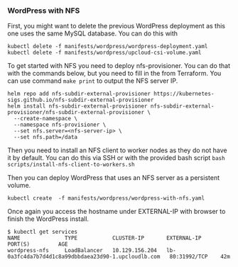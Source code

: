 ### WordPress with NFS

First, you might want to delete the previous WordPress deployment as this one uses the same MySQL database. You can do this with

```
kubectl delete -f manifests/wordpress/wordpress-deployment.yaml
kubectl delete -f manifests/wordpress/upcloud-csi-volume.yaml
```

To get started with NFS you need to deploy nfs-provisioner. You can do that with the commands below, but you need to fill
in the <nfs-server-ip> from Terraform. You can use command `make print` to output the NFS server IP.

```
helm repo add nfs-subdir-external-provisioner https://kubernetes-sigs.github.io/nfs-subdir-external-provisioner
helm install nfs-subdir-external-provisioner nfs-subdir-external-provisioner/nfs-subdir-external-provisioner \
  --create-namespace \
  --namespace nfs-provisioner \
  --set nfs.server=<nfs-server-ip> \
  --set nfs.path=/data
```

Then you need to install an NFS client to worker nodes as they do not have it by default.
You can do this via SSH or with the provided bash script `bash scripts/install-nfs-client-to-workers.sh`

Then you can deploy WordPress that uses an NFS server as a persistent volume.

```
kubectl create  -f manifests/wordpress/wordpress-with-nfs.yaml
```

Once again you access the hostname under EXTERNAL-IP with browser to finish the WordPress install.

```
$ kubectl get services
NAME              TYPE           CLUSTER-IP       EXTERNAL-IP                                           PORT(S)         AGE
wordpress-nfs     LoadBalancer   10.129.156.204   lb-0a3fc4da7b7d4d1c8a99dbbdaea23d90-1.upcloudlb.com   80:31992/TCP    42m
```